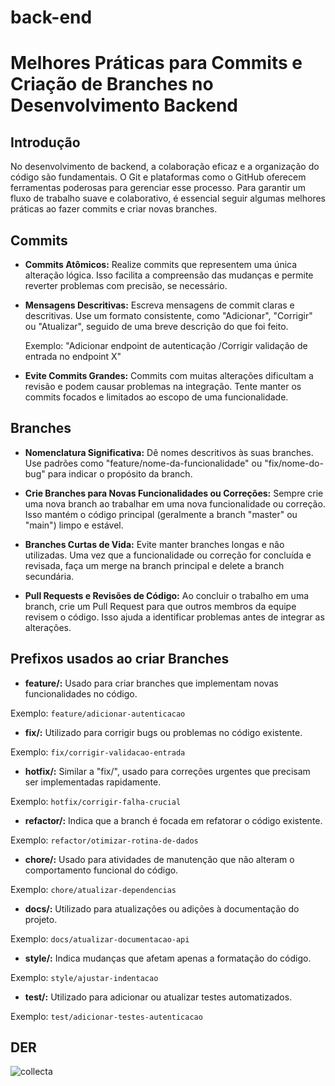 # back-end

# Melhores Práticas para Commits e Criação de Branches no Desenvolvimento Backend

## Introdução
No desenvolvimento de backend, a colaboração eficaz e a organização do código são fundamentais. O Git e plataformas como o GitHub oferecem ferramentas poderosas para gerenciar esse processo. Para garantir um fluxo de trabalho suave e colaborativo, é essencial seguir algumas melhores práticas ao fazer commits e criar novas branches.

## Commits

- **Commits Atômicos:** Realize commits que representem uma única alteração lógica. Isso facilita a compreensão das mudanças e permite reverter problemas com precisão, se necessário.

- **Mensagens Descritivas:** Escreva mensagens de commit claras e descritivas. Use um formato consistente, como "Adicionar", "Corrigir" ou "Atualizar", seguido de uma breve descrição do que foi feito.

  Exemplo: "Adicionar endpoint de autenticação /Corrigir validação de entrada no endpoint X"
  
- **Evite Commits Grandes:** Commits com muitas alterações dificultam a revisão e podem causar problemas na integração. Tente manter os commits focados e limitados ao escopo de uma funcionalidade.

## Branches

- **Nomenclatura Significativa:** Dê nomes descritivos às suas branches. Use padrões como "feature/nome-da-funcionalidade" ou "fix/nome-do-bug" para indicar o propósito da branch.

- **Crie Branches para Novas Funcionalidades ou Correções:** Sempre crie uma nova branch ao trabalhar em uma nova funcionalidade ou correção. Isso mantém o código principal (geralmente a branch "master" ou "main") limpo e estável.

- **Branches Curtas de Vida:** Evite manter branches longas e não utilizadas. Uma vez que a funcionalidade ou correção for concluída e revisada, faça um merge na branch principal e delete a branch secundária.

- **Pull Requests e Revisões de Código:** Ao concluir o trabalho em uma branch, crie um Pull Request para que outros membros da equipe revisem o código. Isso ajuda a identificar problemas antes de integrar as alterações.

## Prefixos usados ao criar Branches

- **feature/:** Usado para criar branches que implementam novas funcionalidades no código.

Exemplo: `feature/adicionar-autenticacao`

- **fix/:** Utilizado para corrigir bugs ou problemas no código existente.

Exemplo: `fix/corrigir-validacao-entrada`

- **hotfix/:** Similar a "fix/", usado para correções urgentes que precisam ser implementadas rapidamente.

Exemplo: `hotfix/corrigir-falha-crucial`

- **refactor/:** Indica que a branch é focada em refatorar o código existente.

Exemplo: `refactor/otimizar-rotina-de-dados`

- **chore/:** Usado para atividades de manutenção que não alteram o comportamento funcional do código.

Exemplo: `chore/atualizar-dependencias`

- **docs/:** Utilizado para atualizações ou adições à documentação do projeto.

Exemplo: `docs/atualizar-documentacao-api`

- **style/:** Indica mudanças que afetam apenas a formatação do código.

Exemplo: `style/ajustar-indentacao`

- **test/:** Utilizado para adicionar ou atualizar testes automatizados.

Exemplo: `test/adicionar-testes-autenticacao`

## DER
![collecta](https://github.com/grupo-2-sptech/back-end/assets/110926828/cdc07b76-24e8-4f22-955b-8fad69fc9a83)
